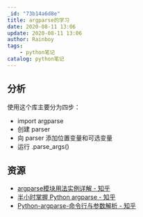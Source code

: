 ```yaml
---
_id: "73b14a6d8e"
title: argparse的学习
date: 2020-08-11 13:06
update: 2020-08-11 13:06
author: Rainboy
tags:
    - python笔记
catalog: python笔记
---
```





## 分析

使用这个库主要分为四步：

- import argparse
- 创建 parser
- 向 parser 添加位置变量和可选变量
- 运行 .parse_args()

## 资源

- [argparse模块用法实例详解 - 知乎](https://zhuanlan.zhihu.com/p/56922793)
- [半小时掌握 Python argparse - 知乎](https://zhuanlan.zhihu.com/p/138294710)
- [Python-argparse-命令行与参数解析 - 知乎](https://zhuanlan.zhihu.com/p/34395749)
